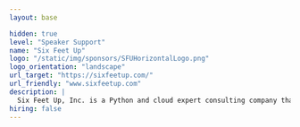 ```yaml
---
layout: base

hidden: true
level: "Speaker Support"
name: "Six Feet Up"
logo: "/static/img/sponsors/SFUHorizontalLogo.png"
logo_orientation: "landscape"
url_target: "https://sixfeetup.com/"
url_friendly: "www.sixfeetup.com"
description: |
  Six Feet Up, Inc. is a Python and cloud expert consulting company that helps innovative tech leaders build apps faster, innovate with AI/ML, simplify Big Data and leverage Cloud technology. Using modern technologies and processes, we Make Anything Possible™ for our clients. Our expert engineers accelerate digital transformation and implement custom, cutting-edge software implementations for Fortune 100 and 500 companies in various sectors including education, life sciences, transportation, fintech and government. Organizations like Capital One, NASA, Purdue and UNEP have sought out our passion for quality since 1999. <br/><br/> We work hard at promoting best practices and automation. To this end, we have founded industry-leading events including the Python Web Conference, the largest worldwide event for web developers; IndyPy, the largest Python meetup in Indiana; and IndyAWS, Indiana’s fastest-growing cloud meetup. <br/> <br/>Six Feet Up is powered by the EOS Process™ and is home to one of only 24 AWS Community Heroes in North America. We are a woman-owned and gender-balanced software company.
hiring: false
---
```


